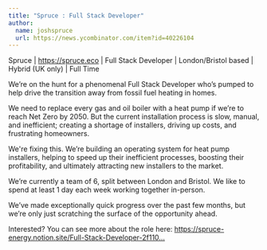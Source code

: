 ```yaml
---
title: "Spruce : Full Stack Developer"
author:
  name: joshspruce
  url: https://news.ycombinator.com/item?id=40226104
---
```

Spruce | <a href="https:&#x2F;&#x2F;spruce.eco" rel="nofollow">https:&#x2F;&#x2F;spruce.eco</a> | Full Stack Developer | London&#x2F;Bristol based | Hybrid (UK only) | Full Time

We’re on the hunt for a phenomenal Full Stack Developer who’s pumped to help drive the transition away from fossil fuel heating in homes.

We need to replace every gas and oil boiler with a heat pump if we’re to reach Net Zero by 2050. But the current installation process is slow, manual, and inefficient; creating a shortage of installers, driving up costs, and frustrating homeowners.

We&#x27;re fixing this. We’re building an operating system for heat pump installers, helping to speed up their inefficient processes, boosting their profitability, and ultimately attracting new installers to the market.

We’re currently a team of 6, split between London and Bristol. We like to spend at least 1 day each week working together in-person.

We’ve made exceptionally quick progress over the past few months, but we’re only just scratching the surface of the opportunity ahead.

Interested? You can see more about the role here: <a href="https:&#x2F;&#x2F;spruce-energy.notion.site&#x2F;Full-Stack-Developer-2f11093600b04d4ea70bb2b3d6839600" rel="nofollow">https:&#x2F;&#x2F;spruce-energy.notion.site&#x2F;Full-Stack-Developer-2f110...</a>

